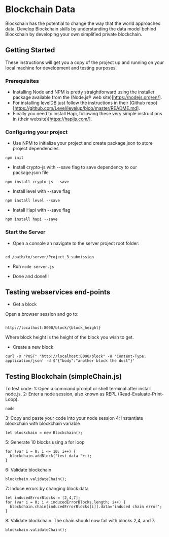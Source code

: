# Blockchain Data

Blockchain has the potential to change the way that the world approaches data. Develop Blockchain skills by understanding the data model behind Blockchain by developing your own simplified private blockchain.

## Getting Started

These instructions will get you a copy of the project up and running on your local machine for development and testing purposes.

### Prerequisites

* Installing Node and NPM is pretty straightforward using the installer package available from the (Node.js® web site)[https://nodejs.org/en/].
* For installing levelDB just follow the instructions in their (Github repo)[https://github.com/Level/levelup/blob/master/README.md].
* Finally you need to install Hapi, following these very simple instructions in (their website)[https://hapijs.com/].

### Configuring your project

- Use NPM to initialize your project and create package.json to store project dependencies.
```
npm init
```
- Install crypto-js with --save flag to save dependency to our package.json file
```
npm install crypto-js --save
```
- Install level with --save flag
```
npm install level --save
```
- Install Hapi with --save flag
```
npm install hapi --save
```

### Start the Server

* Open a console an navigate to the server project root folder:

```

cd /path/to/server/Project_3_submission
```

* Run `node server.js`

* Done and done!!!

## Testing webservices end-points

- Get a block

Open a browser session and go to:

```

http://localhost:8000/block/{block_height}
```

Where block height is the height of the block you wish to get.

- Create a new block
```
curl -X "POST" "http://localhost:8000/block" -H 'Content-Type: application/json' -d $'{"body":"another block the dust"}'
```

## Testing Blockchain (simpleChain.js)

To test code:
1: Open a command prompt or shell terminal after install node.js.
2: Enter a node session, also known as REPL (Read-Evaluate-Print-Loop).
```
node
```
3: Copy and paste your code into your node session
4: Instantiate blockchain with blockchain variable
```
let blockchain = new Blockchain();
```
5: Generate 10 blocks using a for loop
```
for (var i = 0; i <= 10; i++) {
  blockchain.addBlock("test data "+i);
}
```
6: Validate blockchain
```
blockchain.validateChain();
```
7: Induce errors by changing block data
```
let inducedErrorBlocks = [2,4,7];
for (var i = 0; i < inducedErrorBlocks.length; i++) {
  blockchain.chain[inducedErrorBlocks[i]].data='induced chain error';
}
```
8: Validate blockchain. The chain should now fail with blocks 2,4, and 7.
```
blockchain.validateChain();
```
